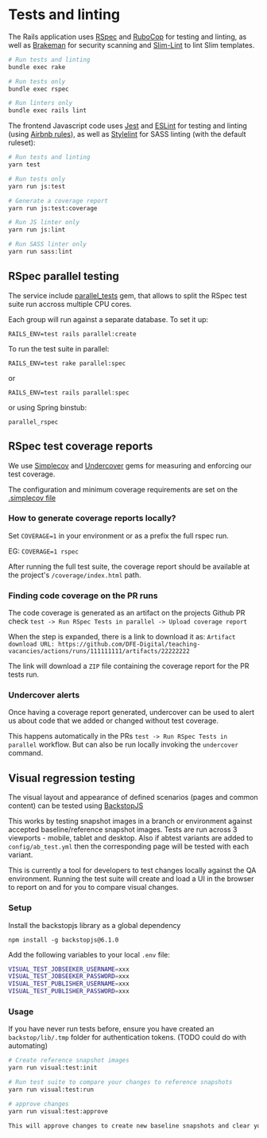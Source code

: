 
# Tests and linting

The Rails application uses [RSpec](https://rspec.info) and [RuboCop](https://rubocop.org) for
testing and linting, as well as [Brakeman](https://brakemanscanner.org) for security scanning and
[Slim-Lint](https://github.com/sds/slim-lint) to lint Slim templates.

```bash
# Run tests and linting
bundle exec rake

# Run tests only
bundle exec rspec

# Run linters only
bundle exec rails lint
```

The frontend Javascript code uses [Jest](https://jestjs.io) and [ESLint](https://eslint.org/) for
testing and linting (using [Airbnb rules](https://www.npmjs.com/package/eslint-config-airbnb)), as
well as [Stylelint](https://stylelint.io/) for SASS linting (with the default ruleset):

```bash
# Run tests and linting
yarn test

# Run tests only
yarn run js:test

# Generate a coverage report
yarn run js:test:coverage

# Run JS linter only
yarn run js:lint

# Run SASS linter only
yarn run sass:lint
```

## RSpec parallel testing
The service include [parallel_tests](https://github.com/grosser/parallel_tests) gem, that allows to split the RSpec test
suite run accross multiple CPU cores.

Each group will run against a separate database.
To set it up:

```
RAILS_ENV=test rails parallel:create
```

To run the test suite in parallel:

```
RAILS_ENV=test rake parallel:spec
```

or
```
RAILS_ENV=test rails parallel:spec
```

or using Spring binstub:
```
parallel_rspec
```

## RSpec test coverage reports
We use [Simplecov](https://github.com/simplecov-ruby/simplecov) and [Undercover](https://github.com/grodowski/undercover) gems for measuring and enforcing our test coverage.

The configuration and minimum coverage requirements are set on the [.simplecov file](/.simplecov)

### How to generate coverage reports locally?

Set `COVERAGE=1` in your environment or as a prefix the full rspec run.

EG: `COVERAGE=1 rspec`

After running the full test suite, the coverage report should be available at the project's `/coverage/index.html` path.

### Finding code coverage on the PR runs

The code coverage is generated as an artifact on the projects Github PR check `test -> Run RSpec Tests in parallel -> Upload coverage report`

When the step is expanded, there is a link to download it as:
`Artifact download URL: https://github.com/DFE-Digital/teaching-vacancies/actions/runs/111111111/artifacts/22222222`

The link will download a `ZIP` file containing the coverage report for the PR tests run.

### Undercover alerts

Once having a coverage report generated, undercover can be used to alert us about code that we added or changed without test coverage.

This happens automatically in the PRs `test -> Run RSpec Tests in parallel` workflow. But can also be run locally invoking the `undercover` command.

## Visual regression testing

The visual layout and appearance of defined scenarios (pages and common content) can be tested using [BackstopJS](https://github.com/garris/BackstopJS)

This works by testing snapshot images in a branch or environment against accepted baseline/reference snapshot images. Tests are run across 3 viewports - mobile, tablet and desktop. Also if abtest variants are added to `config/ab_test.yml` then the corresponding page will be tested with each variant.

This is currently a tool for developers to test changes locally against the QA environment. Running the test suite will create and load a UI in the browser to report on and for you to compare visual changes.

### Setup

Install the backstopjs library as a global dependency

`npm install -g backstopjs@6.1.0`

Add the following variables to your local `.env` file:

```bash
VISUAL_TEST_JOBSEEKER_USERNAME=xxx
VISUAL_TEST_JOBSEEKER_PASSWORD=xxx
VISUAL_TEST_PUBLISHER_USERNAME=xxx
VISUAL_TEST_PUBLISHER_PASSWORD=xxx
```

### Usage

If you have never run tests before, ensure you have created an `backstop/lib/.tmp` folder for authentication tokens. (TODO could do with automating)

```bash
# Create reference snapshot images
yarn run visual:test:init

# Run test suite to compare your changes to reference snapshots
yarn run visual:test:run

# approve changes
yarn run visual:test:approve

This will approve changes to create new baseline snapshots and clear your file system of snapshots created by previous test suite runs.
```
